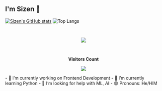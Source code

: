 ## I'm Sizen 👋
[![Sizen's GitHub stats](https://github-readme-stats.vercel.app/api?username=Maxiila-0IQ&show_icons=true)](https://github.com/Maxiila-0IQ/github-readme-stats&show_icons=true)
![Top Langs](https://github-readme-stats.vercel.app/api/top-langs/?username=Maxiila-0IQ&layout=compact)


<br>
<p align="center">
  <img src="https://media.giphy.com/media/WKdWA04KRn58A/giphy.gif">
</p>
<br>
<div align="center">

<p align="centre"><b>Visitors Count</b></p>  
<p align="center"><img align="center" src="https://profile-counter.glitch.me/{korbirayen}/count.svg" /></p> 
</div>
- 🔭 I’m currently working on Frontend Development
- 🌱 I’m currently learning Python
- 🤔 I’m looking for help with ML, AI
- 😄 Pronouns: He/HIM
